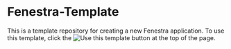 # Fenestra-Template

This is a template repository for creating a new Fenestra application.
To use this template, click the ![Use this template](https://img.shields.io/badge/Use_this_template-2ea44f?logo=github) button at the top of the page.